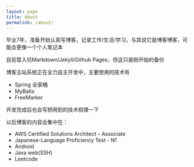 ```yaml
---
layout: page
title: About
permalink: /about/
---
```


毕业7年，准备开始认真写博客，记录工作/生活/学习，与其说它是博客博客，可能会更像一个个人笔记本

目前暂入坑Markdown/Jekyll/Github Pages，但这只是刚开始的备份

博客主站系统正在全力自主开发中，主要使用的技术有  
- Spring 全家桶  
- MyBatis  
- FreeMarker  

开发完成后也会写把用到的技术梳理一下

以后博客的内容会集中在：  
 - AWS Certified Solutions Architect – Associate 
 - Japanese-Language Proficiency Test - N1
 - Android 
 - Java web(SSH)
 - Leetcode

